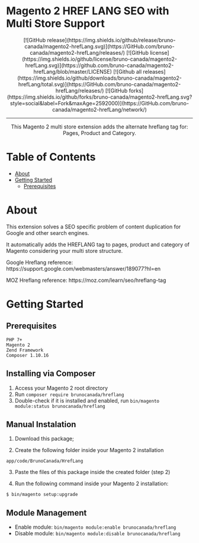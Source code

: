 # Magento 2 HREF LANG SEO with Multi Store Support

<div align="center">
[![GitHub release](https://img.shields.io/github/release/bruno-canada/magento2-hrefLang.svg)](https://GitHub.com/bruno-canada/magento2-hrefLang/releases/)
[![GitHub license](https://img.shields.io/github/license/bruno-canada/magento2-hrefLang.svg)](https://github.com/bruno-canada/magento2-hrefLang/blob/master/LICENSE)
[![Github all releases](https://img.shields.io/github/downloads/bruno-canada/magento2-hrefLang/total.svg)](https://GitHub.com/bruno-canada/magento2-hrefLang/releases/)
[![GitHub forks](https://img.shields.io/github/forks/bruno-canada/magento2-hrefLang.svg?style=social&label=Fork&maxAge=2592000)](https://GitHub.com/bruno-canada/magento2-hrefLang/network/)
</div>

---

<p align="center"> This Magento 2 multi store extension adds the alternate hreflang tag for: Pages, Product and Category.
    <br>
</p>

# Table of Contents

- [About](#about)
- [Getting Started](#getting_started)
    - [Prerequisites](#prerequisites)

# About <a name = "about"></a>

<p>This extension solves a SEO specific problem of content duplication for Google and other search engines.</p>

<p>It automatically adds the HREFLANG tag to pages, product and category of Magento considering your multi store structure.</p>

<p>Google Hreflang reference: https://support.google.com/webmasters/answer/189077?hl=en</p>
<p>MOZ Hreflang reference: https://moz.com/learn/seo/hreflang-tag</p>

# Getting Started <a name = "getting_started"></a>

## Prerequisites <a name = "prerequisites"></a>

```
PHP 7+
Magento 2
Zend Framework
Composer 1.10.16
```

## Installing via Composer

1. Access your Magento 2 root directory
2. Run `composer require brunocanada/hreflang`
3. Double-check if it is installed and enabled, run `bin/magento module:status brunocanada/hreflang`

## Manual Instalation

1) Download this package;

2) Create the following folder inside your Magento 2 installation

```
app/code/BrunoCanada/HrefLang
```

3) Paste the files of this package inside the created folder (step 2)

4) Run the following command inside your Magento 2 installation:

```
$ bin/magento setup:upgrade
```

## Module Management

- Enable module: `bin/magento module:enable brunocanada/hreflang`
- Disable module: `bin/magento module:disable brunocanada/hreflang`
